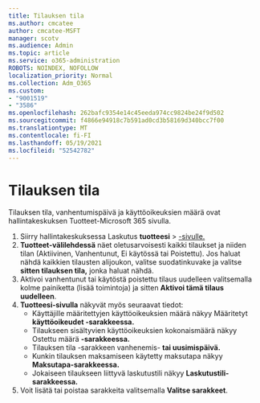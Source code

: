 ```yaml
---
title: Tilauksen tila
ms.author: cmcatee
author: cmcatee-MSFT
manager: scotv
ms.audience: Admin
ms.topic: article
ms.service: o365-administration
ROBOTS: NOINDEX, NOFOLLOW
localization_priority: Normal
ms.collection: Adm_O365
ms.custom:
- "9001519"
- "3586"
ms.openlocfilehash: 262bafc9354e14c45eeda974cc9824be24f9d502
ms.sourcegitcommit: f4866e94918c7b591ad0cd3b58169d340bcc7f00
ms.translationtype: MT
ms.contentlocale: fi-FI
ms.lasthandoff: 05/19/2021
ms.locfileid: "52542782"
---
```

# <a name="subscription-status"></a>Tilauksen tila

Tilauksen tila, vanhentumispäivä ja käyttöoikeuksien määrä ovat  hallintakeskuksen Tuotteet-Microsoft 365 sivulla.

1. Siirry hallintakeskuksessa Laskutus **tuotteesi**  >  [-sivulle.](https://go.microsoft.com/fwlink/p/?linkid=842054)
2. **Tuotteet-välilehdessä** näet oletusarvoisesti kaikki tilaukset ja niiden tilan (Aktiivinen, Vanhentunut, Ei käytössä tai Poistettu). Jos haluat nähdä kaikkien tilausten alijoukon, valitse suodatinkuvake ja valitse **sitten tilauksen tila,** jonka haluat nähdä.
3. Aktivoi vanhentunut tai käytöstä poistettu tilaus uudelleen valitsemalla kolme painiketta (lisää toimintoja) ja sitten **Aktivoi tämä tilaus uudelleen**.
4. **Tuotteesi-sivulla** näkyvät myös seuraavat tiedot:
    - Käyttäjille määritettyjen käyttöoikeuksien määrä näkyy Määritetyt **käyttöoikeudet -sarakkeessa.**
    - Tilaukseen sisältyvien käyttöoikeuksien kokonaismäärä näkyy Ostettu määrä **-sarakkeessa.**
    - Tilauksen tila -sarakkeen vanhenemis- **tai uusimispäivä.**
    - Kunkin tilauksen maksamiseen käytetty maksutapa näkyy **Maksutapa-sarakkeessa.**
    - Jokaiseen tilaukseen liittyvä laskutustili näkyy **Laskutustili-sarakkeessa.**
5. Voit lisätä tai poistaa sarakkeita valitsemalla **Valitse sarakkeet**.